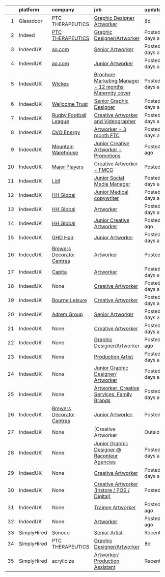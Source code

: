 

|    | platform    | company                                                                          | job                                                                                                                                                                                                                                                                                         | update_time      | location                |
|---:|:------------|:---------------------------------------------------------------------------------|:--------------------------------------------------------------------------------------------------------------------------------------------------------------------------------------------------------------------------------------------------------------------------------------------|:-----------------|:------------------------|
|  1 | Glassdoor   | PTC THERAPEUTICS                                                                 | [Graphic Designer Artworker](https://www.glassdoor.com/partner/jobListing.htm?pos=101&ao=1136043&s=58&guid=0000017e57643b05ab4b25f7e188065b&src=GD_JOB_AD&t=SR&vt=w&cs=1_9063f4b6&cb=1642143693888&jobListingId=1007545185017&jrtk=3-0-1fpbm8ev33ohi001-1fpbm8evhhirj800-4f15b493df3e53e5-) | 8d               | Remote                  |
|  2 | Indeed      | [PTC THERAPEUTICS](https://www.indeed.com/cmp/Ptc-Therapeutics-1)                | [Graphic Designer/Artworker](https://www.indeed.com/rc/clk?jk=4f15b493df3e53e5&fccid=01b550b2fa839455&vjs=3)                                                                                                                                                                                | Posted8 days ago | Remote                  |
|  3 | IndeedUK    | [ao.com](https://uk.indeed.com/cmp/Ao.com)                                       | [Senior Artworker](https://uk.indeed.com/rc/clk?jk=210a20044c049943&fccid=345c64aa9d443bb0&vjs=3)                                                                                                                                                                                           | Posted3 days ago | Manchester              |
|  4 | IndeedUK    | [ao.com](https://uk.indeed.com/cmp/Ao.com)                                       | [Junior Artworker](https://uk.indeed.com/rc/clk?jk=fef8fe05265f72ed&fccid=345c64aa9d443bb0&vjs=3)                                                                                                                                                                                           | Posted3 days ago | Manchester              |
|  5 | IndeedUK    | [Wickes](https://uk.indeed.com/cmp/Wickes)                                       | [Brochure Marketing Manager - 12 months Maternity cover](https://uk.indeed.com/rc/clk?jk=2c3a5f83ed343ee9&fccid=e23c1b783338748b&vjs=3)                                                                                                                                                     | Posted6 days ago | Watford•Remote          |
|  6 | IndeedUK    | [Wellcome Trust](https://uk.indeed.com/cmp/Wellcome-Trust)                       | [Senior Graphic Designer](https://uk.indeed.com/rc/clk?jk=6361bfb22a0a34ba&fccid=cc6196a1623b7c36&vjs=3)                                                                                                                                                                                    | Posted9 days ago | London                  |
|  7 | IndeedUK    | [Rugby Football League](https://uk.indeed.com/cmp/Rugby-Football-League)         | [Creative Artworker and Videographer](https://uk.indeed.com/rc/clk?jk=d01d18b3865a305a&fccid=b0465f5a82f3f619&vjs=3)                                                                                                                                                                        | Posted6 days ago | Manchester M17 1HH      |
|  8 | IndeedUK    | [OVO Energy](https://uk.indeed.com/cmp/Ovo-Energy)                               | [Artworker - 3 month FTC](https://uk.indeed.com/rc/clk?jk=a000f90682fb72d3&fccid=f23134d18c3d097f&vjs=3)                                                                                                                                                                                    | Posted2 days ago | Bristol                 |
|  9 | IndeedUK    | [Mountain Warehouse](https://uk.indeed.com/cmp/Mountain-Warehouse)               | [Junior Creative Artworker - Promotions](https://uk.indeed.com/rc/clk?jk=cee389ab0359e7ff&fccid=5a561b881a376547&vjs=3)                                                                                                                                                                     | Posted1 day ago  | London                  |
| 10 | IndeedUK    | [Major Players](https://uk.indeed.com/cmp/Major-Players)                         | [Creative Artworker - FMCG](https://uk.indeed.com/rc/clk?jk=2e468069dd8f7294&fccid=746e5b5deec3be17&vjs=3)                                                                                                                                                                                  | PostedToday      | Greater Manchester      |
| 11 | IndeedUK    | [Lidl](https://uk.indeed.com/cmp/Lidl)                                           | [Junior Social Media Manager](https://uk.indeed.com/rc/clk?jk=f961e369f79ca9b5&fccid=14b7c83f2c02772e&vjs=3)                                                                                                                                                                                | Posted8 days ago | London SW19 4JS         |
| 12 | IndeedUK    | [HH Global](https://uk.indeed.com/cmp/Hh-Global)                                 | [Junior Medical copywriter](https://uk.indeed.com/rc/clk?jk=8732cc49e83fdc6a&fccid=f56b6a05a62ad446&vjs=3)                                                                                                                                                                                  | Posted2 days ago | Basingstoke             |
| 13 | IndeedUK    | [HH Global](https://uk.indeed.com/cmp/Hh-Global)                                 | [Artworker](https://uk.indeed.com/rc/clk?jk=a6b4309cac970726&fccid=f56b6a05a62ad446&vjs=3)                                                                                                                                                                                                  | Posted2 days ago | Basingstoke             |
| 14 | IndeedUK    | [HH Global](https://uk.indeed.com/cmp/Hh-Global)                                 | [Junior Creative Artworker](https://uk.indeed.com/rc/clk?jk=accaa1f79a30e291&fccid=f56b6a05a62ad446&vjs=3)                                                                                                                                                                                  | Posted1 day ago  | Wakefield               |
| 15 | IndeedUK    | [GHD Hair](https://uk.indeed.com/cmp/Ghd-Hair)                                   | [Junior Artworker](https://uk.indeed.com/rc/clk?jk=650fc11b8d399b47&fccid=214fc57ea0a5cf30&vjs=3)                                                                                                                                                                                           | Posted2 days ago | London                  |
| 16 | IndeedUK    | [Brewers Decorator Centres](https://uk.indeed.com/cmp/Brewers-Decorator-Centres) | [Artworker](https://uk.indeed.com/rc/clk?jk=ca1de6728a3cb15f&fccid=19d49576865c4a97&vjs=3)                                                                                                                                                                                                  | PostedToday      | Remote                  |
| 17 | IndeedUK    | [Capita](https://uk.indeed.com/cmp/Capita-1)                                     | [Artworker](https://uk.indeed.com/rc/clk?jk=7b3ed5e782ad6188&fccid=1414937a5b52d0ad&vjs=3)                                                                                                                                                                                                  | Posted7 days ago | Sheffield               |
| 18 | IndeedUK    | None                                                                             | [Creative Artworker](https://uk.indeed.com/rc/clk?jk=7fce9c3ae2263c24&fccid=993fcc6251bf04e4&vjs=3)                                                                                                                                                                                         | Posted6 days ago | Manchester              |
| 19 | IndeedUK    | [Bourne Leisure](https://uk.indeed.com/cmp/Bourne-Leisure)                       | [Creative Artworker](https://uk.indeed.com/rc/clk?jk=7c071d29824bb410&fccid=633fa793db3611dc&vjs=3)                                                                                                                                                                                         | Posted7 days ago | Hemel Hempstead HP2 4YL |
| 20 | IndeedUK    | [Adrem Group](https://uk.indeed.com/cmp/Adrem-Group)                             | [Senior Artworker](https://uk.indeed.com/rc/clk?jk=0af82acee378c2fb&fccid=9d1ce8ef697fd360&vjs=3)                                                                                                                                                                                           | Posted2 days ago | London                  |
| 21 | IndeedUK    | None                                                                             | [Creative Artworker](https://uk.indeed.com/rc/clk?jk=6deace673d3cb423&fccid=cddddbcabc4d0884&vjs=3)                                                                                                                                                                                         | Posted9 days ago | London                  |
| 22 | IndeedUK    | None                                                                             | [Graphic Designer/Artworker](https://uk.indeed.com/company/Drum-Resourcing-for-Birmingham-Hippodrome/jobs/Graphic-Designer-Artworker-feb546082259a9cb?fccid=5a6d129899e6ba12&vjs=3)                                                                                                         | Posted1 day ago  | Woking                  |
| 23 | IndeedUK    | None                                                                             | [Production Artist](https://uk.indeed.com/rc/clk?jk=c57606b9772cdfe1&fccid=8e3b99526c9482a2&vjs=3)                                                                                                                                                                                          | Posted3 days ago | Witham CM8 2FN          |
| 24 | IndeedUK    | None                                                                             | [Junior Graphic Designer/ Artworker](https://uk.indeed.com/rc/clk?jk=a70040a5f827dd0b&fccid=993fcc6251bf04e4&vjs=3)                                                                                                                                                                         | Posted7 days ago | London                  |
| 25 | IndeedUK    | None                                                                             | [Artworker, Creative Services, Family Brands](https://uk.indeed.com/rc/clk?jk=f9d7a4cb606a1333&fccid=54c0ca91710340c0&vjs=3)                                                                                                                                                                | Posted6 days ago | London WC1E 6JA         |
| 26 | IndeedUK    | [Brewers Decorator Centres](https://uk.indeed.com/cmp/Brewers-Decorator-Centres) | [Junior Artworker](https://uk.indeed.com/rc/clk?jk=eea393e37a0c1bc3&fccid=19d49576865c4a97&vjs=3)                                                                                                                                                                                           | PostedToday      | Remote                  |
| 27 | IndeedUK    | None                                                                             | [Creative Artworker | Outside IR35 | � 260 per day](https://uk.indeed.com/rc/clk?jk=2f478e05280eb29a&fccid=5c020a1d77256b1b&vjs=3)                                                                                                                                                          | Posted3 days ago | London                  |
| 28 | IndeedUK    | None                                                                             | [Junior Graphic Designer @ Raconteur Agencies](https://uk.indeed.com/rc/clk?jk=9f4fd4ca1943fc9e&fccid=5c292c1242fe3359&vjs=3)                                                                                                                                                               | Posted8 days ago | London EC3N•Remote      |
| 29 | IndeedUK    | None                                                                             | [Creative Artworker](https://uk.indeed.com/rc/clk?jk=fd7a0f1b93cb64a3&fccid=ddd735570744cbee&vjs=3)                                                                                                                                                                                         | Posted6 days ago | Manchester              |
| 30 | IndeedUK    | None                                                                             | [Creative Artworker (Instore / POS / Digital)](https://uk.indeed.com/rc/clk?jk=774290d0f9be68f8&fccid=7f77a81c51eff3c2&vjs=3)                                                                                                                                                               | PostedToday      | London                  |
| 31 | IndeedUK    | None                                                                             | [Trainee Artworker](https://uk.indeed.com/rc/clk?jk=1e17ac18644c705c&fccid=3d7752bc0721fcaa&vjs=3)                                                                                                                                                                                          | Posted1 day ago  | Surrey                  |
| 32 | IndeedUK    | None                                                                             | [Artworker](https://uk.indeed.com/rc/clk?jk=a5d8218322e02361&fccid=3f50ec1bffc7b1d8&vjs=3)                                                                                                                                                                                                  | Posted1 day ago  | London SW1E 5NN         |
| 33 | SimplyHired | Sonoco                                                                           | [Senior Artist](https://www.simplyhired.com/job/gyQf-wXViE5DTjh6jQYwtf4n8pryWEZj3FCgwRPHI5i7PJlc-DU_Og?q=artworker)                                                                                                                                                                         | Recently         | Cincinnati, OH          |
| 34 | SimplyHired | PTC THERAPEUTICS                                                                 | [Graphic Designer/Artworker](https://www.simplyhired.com/job/qOy0ng17bRL-xXUoiU3GK26oUZusNltXlFSOPGxNy58TBhshDv_Hmw?q=artworker)                                                                                                                                                            | 8d               | Remote                  |
| 35 | SimplyHired | acrylicize                                                                       | [Artworker/ Production Assistant](https://www.simplyhired.com/job/pON_mD4-MIANU80P3jVTDINiHfDVeqZsSwvkzeu3GtZ2MVGtiZ3Gpw?q=artworker)                                                                                                                                                       | Recently         | New York, NY            |